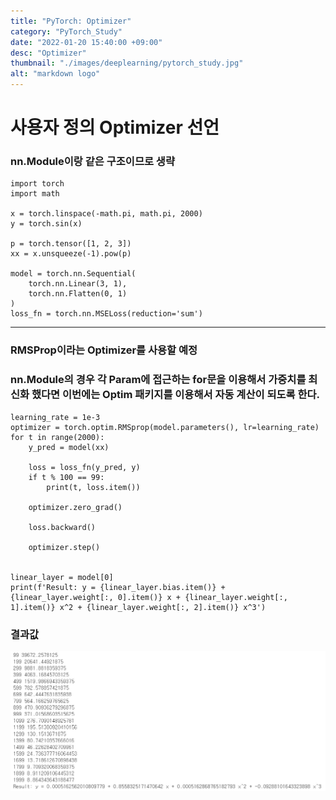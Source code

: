```yaml
---
title: "PyTorch: Optimizer"
category: "PyTorch_Study"
date: "2022-01-20 15:40:00 +09:00"
desc: "Optimizer"
thumbnail: "./images/deeplearning/pytorch_study.jpg"
alt: "markdown logo"
---
```


# 사용자 정의 Optimizer 선언

### nn.Module이랑 같은 구조이므로 생략

    import torch
    import math

    x = torch.linspace(-math.pi, math.pi, 2000)
    y = torch.sin(x)

    p = torch.tensor([1, 2, 3])
    xx = x.unsqueeze(-1).pow(p)

    model = torch.nn.Sequential(
        torch.nn.Linear(3, 1),
        torch.nn.Flatten(0, 1)
    )
    loss_fn = torch.nn.MSELoss(reduction='sum')
----

### RMSProp이라는 Optimizer를 사용할 예정

### nn.Module의 경우 각 Param에 접근하는 for문을 이용해서 가중치를 최신화 했다면 이번에는 Optim 패키지를 이용해서 자동 계산이 되도록 한다.

    learning_rate = 1e-3
    optimizer = torch.optim.RMSprop(model.parameters(), lr=learning_rate)
    for t in range(2000):
        y_pred = model(xx)

        loss = loss_fn(y_pred, y)
        if t % 100 == 99:
            print(t, loss.item())

        optimizer.zero_grad()

        loss.backward()

        optimizer.step()


    linear_layer = model[0]
    print(f'Result: y = {linear_layer.bias.item()} + {linear_layer.weight[:, 0].item()} x + {linear_layer.weight[:, 1].item()} x^2 + {linear_layer.weight[:, 2].item()} x^3')

### 결과값

![img](images/deeplearning/../deeplearning_img/pytorch2.jpg)